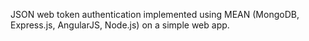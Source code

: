 JSON web token authentication implemented using MEAN (MongoDB, Express.js, AngularJS, Node.js) on a simple web app.

